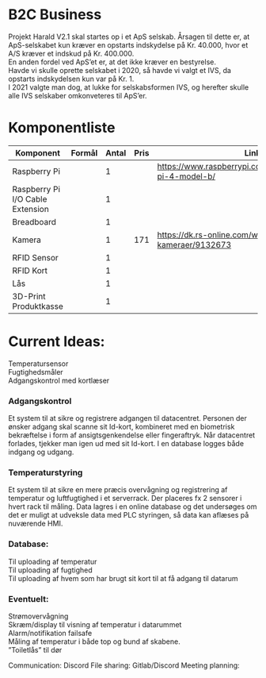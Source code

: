 # B2C Business
Projekt Harald V2.1 skal startes op i et ApS selskab. 
Årsagen til dette er, at ApS-selskabet kun kræver en opstarts indskydelse på Kr. 40.000, hvor et A/S kræver et indskud på Kr. 400.000.     
En anden fordel ved ApS’et er, at det ikke kræver en bestyrelse.    
Havde vi skulle oprette selskabet i 2020, så havde vi valgt et IVS, da opstarts indskydelsen kun var på Kr. 1.     
I 2021 valgte man dog, at lukke for selskabsformen IVS, og herefter skulle alle IVS selskaber omkonveteres til ApS’er.    

# Komponentliste
| Komponent                        | Formål | Antal | Pris | Link                                                         |
|----------------------------------|--------|-------|------|--------------------------------------------------------------|
| Raspberry Pi                     |        | 1     |      | https://www.raspberrypi.com/products/raspberry-pi-4-model-b/ |
| Raspberry Pi I/O Cable Extension |        | 1     |      |                                                              |
| Breadboard                       |        | 1     |      |                                                              |
| Kamera                           |        | 1     | 171  | https://dk.rs-online.com/web/p/raspberry-pi-kameraer/9132673 |
| RFID Sensor                      |        | 1     |      |                                                              |
| RFID Kort                        |        | 1     |      |                                                              |
| Lås                              |        | 1     |      |                                                              |
| 3D-Print Produktkasse            |        | 1     |      |                                                              |



# Current Ideas:

Temperatursensor    
Fugtighedsmåler    
Adgangskontrol med kortlæser  

### Adgangskontrol

Et system til at sikre og registrere adgangen til datacentret. Personen der ønsker adgang skal scanne sit Id-kort, kombineret med en biometrisk bekræftelse i form af ansigtsgenkendelse eller fingeraftryk.
Når datacentret forlades, tjekker man igen ud med sit Id-kort. I en database logges både indgang og udgang.

 

### Temperaturstyring

Et system til at sikre en mere præcis overvågning og registrering af temperatur og luftfugtighed i et serverrack.
Der placeres fx 2 sensorer i hvert rack til måling. Data lagres i en online database og det undersøges om det er muligt at udveksle data med PLC styringen, så data kan aflæses på nuværende HMI.  


### Database:

Til uploading af temperatur     
Til uploading af fugtighed    
Til uploading af hvem som har brugt sit kort til at få adgang til datarum    



### Eventuelt: 

Strømovervågning    
Skræm/display til visning af temperatur i datarummet    
Alarm/notifikation failsafe    
Måling af temperatur i både top og bund af skabene.     
”Toiletlås” til dør  


Communication: Discord
File sharing: Gitlab/Discord
Meeting planning: 




